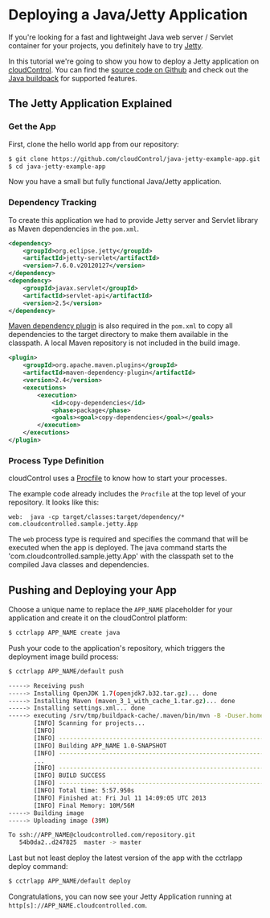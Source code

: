 # Deploying a Java/Jetty Application

If you're looking for a fast and lightweight Java web server / Servlet container for your projects, you definitely have to try [Jetty].

In this tutorial we're going to show you how to deploy a Jetty application on [cloudControl]. You can find the [source code on Github](https://github.com/cloudControl/java-jetty-example-app) and check out the [Java buildpack] for supported features.


## The Jetty Application Explained
### Get the App
First, clone the hello world app from our repository:

~~~bash
$ git clone https://github.com/cloudControl/java-jetty-example-app.git
$ cd java-jetty-example-app
~~~

Now you have a small but fully functional Java/Jetty application.


### Dependency Tracking
To create this application we had to provide Jetty server and Servlet library as Maven dependencies in the `pom.xml`.
~~~xml
<dependency>
    <groupId>org.eclipse.jetty</groupId>
    <artifactId>jetty-servlet</artifactId>
    <version>7.6.0.v20120127</version>
</dependency>
<dependency>
    <groupId>javax.servlet</groupId>
    <artifactId>servlet-api</artifactId>
    <version>2.5</version>
</dependency>
~~~

[Maven dependency plugin] is also required in the `pom.xml` to copy all dependencies to the target directory to make them available in the classpath. A local Maven repository is not included in the build image.

~~~xml
<plugin>
    <groupId>org.apache.maven.plugins</groupId>
    <artifactId>maven-dependency-plugin</artifactId>
    <version>2.4</version>
    <executions>
        <execution>
            <id>copy-dependencies</id>
            <phase>package</phase>
            <goals><goal>copy-dependencies</goal></goals>
        </execution>
    </executions>
</plugin>
~~~

### Process Type Definition
cloudControl uses a [Procfile] to know how to start your processes.

The example code already includes the `Procfile` at the top level of your repository. It looks like this:

~~~
web:  java -cp target/classes:target/dependency/*  com.cloudcontrolled.sample.jetty.App
~~~

The `web` process type is required and specifies the command that will be executed when the app is deployed.
The java command starts the 'com.cloudcontrolled.sample.jetty.App' with the classpath set to the compiled Java classes and dependencies.

## Pushing and Deploying your App
Choose a unique name to replace the `APP_NAME` placeholder for your application and create it on the cloudControl platform: 

~~~bash
$ cctrlapp APP_NAME create java
~~~

Push your code to the application's repository, which triggers the deployment image build process:


~~~bash
$ cctrlapp APP_NAME/default push

-----> Receiving push
-----> Installing OpenJDK 1.7(openjdk7.b32.tar.gz)... done
-----> Installing Maven (maven_3_1_with_cache_1.tar.gz)... done
-----> Installing settings.xml... done
-----> executing /srv/tmp/buildpack-cache/.maven/bin/mvn -B -Duser.home=/srv/tmp/builddir -Dmaven.repo.local=/srv/tmp/buildpack-cache/.m2/repository -s /srv/tmp/buildpack-cache/.m2/settings.xml -DskipTests=true clean install
       [INFO] Scanning for projects...
       [INFO]
       [INFO] --------------------------------------------------------------
       [INFO] Building APP_NAME 1.0-SNAPSHOT
       [INFO] --------------------------------------------------------------
       ...
       [INFO] --------------------------------------------------------------
       [INFO] BUILD SUCCESS
       [INFO] --------------------------------------------------------------
       [INFO] Total time: 5:57.950s
       [INFO] Finished at: Fri Jul 11 14:09:05 UTC 2013
       [INFO] Final Memory: 10M/56M
-----> Building image
-----> Uploading image (39M)

To ssh://APP_NAME@cloudcontrolled.com/repository.git
   54b0da2..d247825  master -> master
~~~

Last but not least deploy the latest version of the app with the cctrlapp deploy command:

~~~bash
$ cctrlapp APP_NAME/default deploy
~~~

Congratulations, you can now see your Jetty Application running at `http[s]://APP_NAME.cloudcontrolled.com`.

[Jetty]: http://jetty.codehaus.org/jetty/
[cloudControl]: https://www.cloudcontrol.com/
[Java buildpack]: https://github.com/cloudControl/buildpack-java
[cloudControl-command-line-client]: https://www.cloudcontrol.com//dev-center/platform-documentation#platform-access
[Git client]: http://git-scm.com/
[Maven dependency plugin]: http://maven.apache.org/plugins/maven-dependency-plugin/
[Procfile]: https://www.cloudcontrol.com/dev-center/platform-documentation#buildpacks-and-the-procfile
